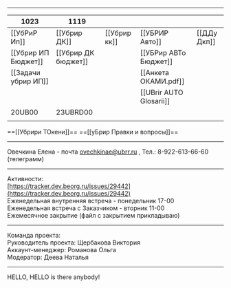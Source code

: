 
---

| 1023                | 1119                |              |                         |             |
| ------------------- | ------------------- | ------------ | ----------------------- | ----------- |
| [[УбРиР Ип]]        | [[Убрир ДК]]        | [[Убрир кк]] | [[УБРИР Авто]]          | [[ДДу Дкп]] |
| [[Убрир ИП Бюджет]] | [[Убрир ДК бюджет]] |              | [[УБРир АВТо Бюджет]]   |             |
| [[Задачи убрир ИП]] |                     |              | [[Анкета ОКАМИ.pdf]]    |             |
|                     |                     |              | [[UBrir AUTO Glosarii]] |             |
| 20UB00              | 23UBRD00            |              |                         |             |
|                     |                     |              |                         |             |
==[[Убрири ТОкени]]==
==[[уБрир Правки и вопросы]]==

---
Овечкина Елена - почта ovechkinae@ubrr.ru , Тел.: 8-922-613-66-60 (телеграмм)

---
Активности:  
[https://tracker.dev.beorg.ru/issues/29442](https://tracker.dev.beorg.ru/issues/29442)  
Еженедельная внутренняя встреча - понедельник 17-00  
Еженедельная встреча с Заказчиком - вторник 11-00  
Ежемесячное закрытие (файл с закрытием прикладываю)

-------
Команда проекта:  
Руководитель проекта: Щербакова Виктория  
Аккаунт-менеджер: Романова Ольга  
Модератор: Деева Наталья

---
HELLO, HELLO is there anybody!
